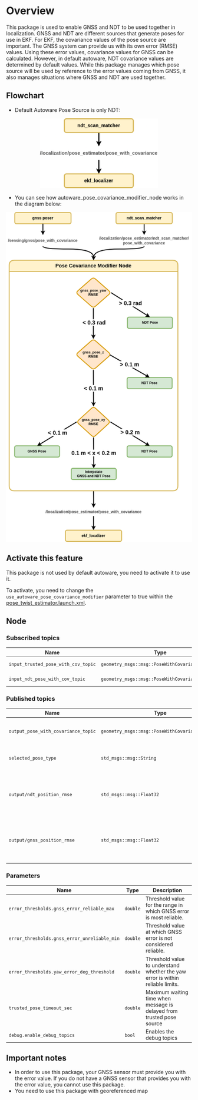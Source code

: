 # Overview

This package is used to enable GNSS and NDT to be used together in localization.
GNSS and NDT are different sources that generate poses for use in EKF. For EKF,
the covariance values of the pose source are important. The GNSS system can provide
us with its own error (RMSE) values. Using these error values, covariance values for
GNSS can be calculated. However, in default autoware, NDT covariance values are determined
by default values. While this package manages which pose source will be used by reference
to the error values coming from GNSS, it also manages situations where GNSS and NDT are used together.

## Flowchart

- Default Autoware Pose Source is only NDT:

<p align="center">
<img src="./media/new_proposal-original.drawio.png" width="320">
</p>

- You can see how autoware_pose_covariance_modifier_node works in the diagram below:

<p align="center">
<img src="./media/new_proposal-proposal-extended-proposal.drawio.png" width="620">
</p>


## Activate this feature

This package is not used by default autoware, you need to activate it to use it.

To activate, you need to change the `use_autoware_pose_covariance_modifier` parameter to true within
the [pose_twist_estimator.launch.xml](https://github.com/meliketanrikulu/autoware.universe/blob/0c14cc97d563c77262f74e306916a9cd26992e73/launch/tier4_localization_launch/launch/pose_twist_estimator/pose_twist_estimator.launch.xml#L3).

## Node

### Subscribed topics

| Name                                | Type                                            | Description            |
| ----------------------------------- | ----------------------------------------------- | ---------------------- |
| `input_trusted_pose_with_cov_topic` | `geometry_msgs::msg::PoseWithCovarianceStamped` | Input GNSS pose topic. |
| `input_ndt_pose_with_cov_topic`     | `geometry_msgs::msg::PoseWithCovarianceStamped` | Input NDT pose topic.  |

### Published topics

| Name                                | Type                                            | Description                                                                                             |
| ----------------------------------- | ----------------------------------------------- | ------------------------------------------------------------------------------------------------------- |
| `output_pose_with_covariance_topic` | `geometry_msgs::msg::PoseWithCovarianceStamped` | Output pose topic. It will be sent as input to ekf_localizer package.                                   |
| `selected_pose_type`                | `std_msgs::msg::String`                         | Declares which pose sources are used in the output of this package                                      |
| `output/ndt_position_rmse`          | `std_msgs::msg::Float32`                        | Output pose ndt average rmse in position xy. It is published only when the enable_debug_topics is true. |
| `output/gnss_position_rmse`         | `std_msgs::msg::Float32`                        | Output pose gnss average rmse in position xy.It is published only when the enable_debug_topics is true. |

### Parameters

| Name                                         | Type     | Description                                                                    |
| -------------------------------------------- | -------- | ------------------------------------------------------------------------------ |
| `error_thresholds.gnss_error_reliable_max`   | `double` | Threshold value for the range in which GNSS error is most reliable.            |
| `error_thresholds.gnss_error_unreliable_min` | `double` | Threshold value at which GNSS error is not considered reliable.                |
| `error_thresholds.yaw_error_deg_threshold`   | `double` | Threshold value to understand whether the yaw error is within reliable limits. |
| `trusted_pose_timeout_sec`                   | `double` | Maximum waiting time when message is delayed from trusted pose source          |
| `debug.enable_debug_topics`                  | `bool`   | Enables the debug topics                                                       |

## Important notes

- In order to use this package, your GNSS sensor must provide you with the error value. If you do not have a GNSS sensor
  that provides you with the error value, you cannot use this package.
- You need to use this package with georeferenced map
